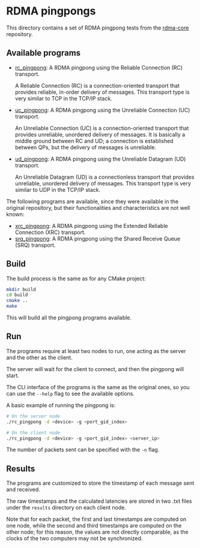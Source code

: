 # RDMA pingpongs

This directory contains a set of RDMA pingpong tests from
the [rdma-core](https://github.com/linux-rdma/rdma-core/tree/master/libibverbs/examples) repository.

## Available programs

- [rc_pingpong](./rc_pingpong.c): A RDMA pingpong using the Reliable Connection (RC) transport.

  A Reliable Connection (RC) is a connection-oriented transport that provides reliable, in-order delivery of messages.
  This transport type is very similar to TCP in the TCP/IP stack.

- [uc_pingpong](./uc_pingpong.c): A RDMA pingpong using the Unreliable Connection (UC) transport.

  An Unreliable Connection (UC) is a connection-oriented transport that provides unreliable, unordered delivery of
  messages.
  It is basically a middle ground between RC and UD; a connection is established between QPs, but the delivery of
  messages is unreliable.

- [ud_pingpong](./ud_pingpong.c): A RDMA pingpong using the Unreliable Datagram (UD) transport.

  An Unreliable Datagram (UD) is a connectionless transport that provides unreliable, unordered delivery of messages.
  This transport type is very similar to UDP in the TCP/IP stack.

The following programs are available, since they were available in the original repository, but their functionalities
and characteristics are not well known:

- [xrc_pingpong](./xrc_pingpong.c): A RDMA pingpong using the Extended Reliable Connection (XRC) transport.
- [srq_pingpong](./srq_pingpong.c): A RDMA pingpong using the Shared Receive Queue (SRQ) transport.

## Build

The build process is the same as for any CMake project:

```bash
mkdir build
cd build
cmake ..
make
```

This will build all the pingpong programs available.

## Run

The programs require at least two nodes to run, one acting as the server and the other as the client.

The server will wait for the client to connect, and then the pingpong will start.

The CLI interface of the programs is the same as the original ones, so you can use the `--help` flag to see the
available options.

A basic example of running the pingpong is:

```bash
# On the server node
./rc_pingpong -d <device> -g <port_gid_index>

# On the client node
./rc_pingpong -d <device> -g <port_gid_index> <server_ip>
```

The number of packets sent can be specified with the `-n` flag.

## Results

The programs are customized to store the timestamp of each message sent and received.

The raw timestamps and the calculated latencies are stored in two .txt files under the `results` directory on each 
client node.

Note that for each packet, the first and last timestamps are computed on one node, while the second and third
timestamps are computed on the other node; for this reason, the values are not directly comparable, as the clocks
of the two computers may not be synchronized.